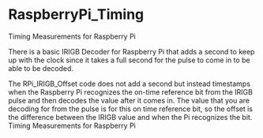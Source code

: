 # RaspberryPi_Timing

Timing Measurements for Raspberry Pi

There is a basic IRIGB Decoder for Raspberry Pi that adds a second to keep up with the clock since it takes a full second for the pulse to come in to be able to be decoded.

The RPi_IRIGB_Offset code does not add a second but instead timestamps when the Raspberry Pi recognizes the on-time reference bit from the IRIGB pulse and then decodes the value after it comes in. The value that you are decoding for from the pulse is for this on time reference bit, so the offset is the difference between the IRIGB value and when the Pi recognizes the bit.
Timing Measurements for Raspberry Pi
